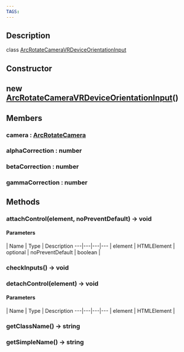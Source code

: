```yaml
---
TAGS:
---
```

## Description

class [ArcRotateCameraVRDeviceOrientationInput](/classes/3.1/ArcRotateCameraVRDeviceOrientationInput)



## Constructor

## new [ArcRotateCameraVRDeviceOrientationInput](/classes/3.1/ArcRotateCameraVRDeviceOrientationInput)()


## Members

### camera : [ArcRotateCamera](/classes/3.1/ArcRotateCamera)



### alphaCorrection : number



### betaCorrection : number



### gammaCorrection : number



## Methods

### attachControl(element, noPreventDefault) &rarr; void



#### Parameters
 | Name | Type | Description
---|---|---|---
 | element | HTMLElement | 
optional | noPreventDefault | boolean | 
### checkInputs() &rarr; void


### detachControl(element) &rarr; void



#### Parameters
 | Name | Type | Description
---|---|---|---
 | element | HTMLElement | 

### getClassName() &rarr; string


### getSimpleName() &rarr; string


